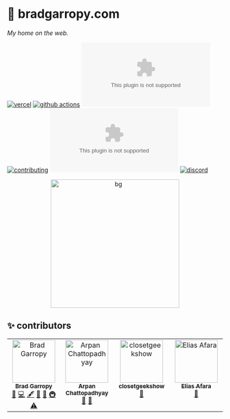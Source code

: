 # 🏡 bradgarropy.com

_My home on the web._

[![vercel][vercel-badge]][vercel]
[![github actions][github-actions-badge]][github-actions]
[![codecov][codecov-badge]][codecov]
[![contributing][contributing-badge]][contributing]
[![contributors][contributors-badge]][contributors]
[![discord][discord-badge]][discord]

<p align="center">
    <a href="https://bradgarropy.com">
        <img alt="bg" src="https://res.cloudinary.com/bradgarropy/image/upload/c_scale,f_auto,q_auto,w_300/bradgarropy.com/readme/bg-shadow.png" width="300">
    </a>
</p>

## ✨ contributors

<!-- ALL-CONTRIBUTORS-LIST:START - Do not remove or modify this section -->
<!-- prettier-ignore-start -->
<!-- markdownlint-disable -->
<table>
  <tbody>
    <tr>
      <td align="center" valign="top" width="14.28%"><a href="https://bradgarropy.com"><img src="https://avatars.githubusercontent.com/u/11336745?v=4?s=100" width="100px;" alt="Brad Garropy"/><br /><sub><b>Brad Garropy</b></sub></a><br /><a href="#blog-bradgarropy" title="Blogposts">📝</a> <a href="https://github.com/bradgarropy/bradgarropy.com/commits?author=bradgarropy" title="Code">💻</a> <a href="#content-bradgarropy" title="Content">🖋</a> <a href="#design-bradgarropy" title="Design">🎨</a> <a href="https://github.com/bradgarropy/bradgarropy.com/commits?author=bradgarropy" title="Documentation">📖</a> <a href="#infra-bradgarropy" title="Infrastructure (Hosting, Build-Tools, etc)">🚇</a> <a href="https://github.com/bradgarropy/bradgarropy.com/commits?author=bradgarropy" title="Tests">⚠️</a></td>
      <td align="center" valign="top" width="14.28%"><a href="https://github.com/sleepyArpan"><img src="https://avatars.githubusercontent.com/u/50901152?v=4?s=100" width="100px;" alt="Arpan Chattopadhyay"/><br /><sub><b>Arpan Chattopadhyay</b></sub></a><br /><a href="#blog-sleepyArpan" title="Blogposts">📝</a> <a href="https://github.com/bradgarropy/bradgarropy.com/issues?q=author%3AsleepyArpan" title="Bug reports">🐛</a></td>
      <td align="center" valign="top" width="14.28%"><a href="https://github.com/closetgeekshow"><img src="https://avatars.githubusercontent.com/u/991289?v=4?s=100" width="100px;" alt="closetgeekshow"/><br /><sub><b>closetgeekshow</b></sub></a><br /><a href="https://github.com/bradgarropy/bradgarropy.com/issues?q=author%3Aclosetgeekshow" title="Bug reports">🐛</a></td>
      <td align="center" valign="top" width="14.28%"><a href="https://eliasafara.fr/"><img src="https://avatars.githubusercontent.com/u/39487200?v=4?s=100" width="100px;" alt="Elias Afara"/><br /><sub><b>Elias Afara</b></sub></a><br /><a href="https://github.com/bradgarropy/bradgarropy.com/issues?q=author%3AEliasAfara" title="Bug reports">🐛</a></td>
    </tr>
  </tbody>
</table>

<!-- markdownlint-restore -->
<!-- prettier-ignore-end -->

<!-- ALL-CONTRIBUTORS-LIST:END -->

[vercel]: https://vercel.com/bradgarropy/bradgarropy
[vercel-badge]: https://img.shields.io/github/deployments/bradgarropy/bradgarropy.com/production?label=vercel&style=flat-square
[github-actions]: https://github.com/bradgarropy/bradgarropy.com/actions
[github-actions-badge]: https://img.shields.io/github/workflow/status/bradgarropy/bradgarropy.com/%F0%9F%A7%AA%20test?style=flat-square
[codecov]: https://app.codecov.io/gh/bradgarropy/bradgarropy.com
[codecov-badge]: https://img.shields.io/codecov/c/github/bradgarropy/bradgarropy.com?style=flat-square
[contributing]: https://github.com/bradgarropy/bradgarropy.com/blob/main/contributing.md
[contributing-badge]: https://img.shields.io/badge/PRs-welcome-success?style=flat-square
[contributors]: #-Contributors
[contributors-badge]: https://img.shields.io/github/all-contributors/bradgarropy/bradgarropy.com?style=flat-square
[discord]: https://bradgarropy.com/discord
[discord-badge]: https://img.shields.io/discord/748196643140010015?style=flat-square
